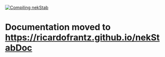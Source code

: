[![Compiling nekStab](https://github.com/ricardofrantz/nekStab/actions/workflows/blank.yml/badge.svg?branch=master)](https://github.com/ricardofrantz/nekStab/actions/workflows/blank.yml)
# Documentation moved to https://ricardofrantz.github.io/nekStabDoc
